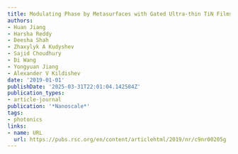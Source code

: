 ```yaml
---
title: Modulating Phase by Metasurfaces with Gated Ultra-thin TiN Films
authors:
- Huan Jiang
- Harsha Reddy
- Deesha Shah
- Zhaxylyk A Kudyshev
- Sajid Choudhury
- Di Wang
- Yongyuan Jiang
- Alexander V Kildishev
date: '2019-01-01'
publishDate: '2025-03-31T22:01:04.142584Z'
publication_types:
- article-journal
publication: '*Nanoscale*'
tags:
- photonics
links:
- name: URL
  url: https://pubs.rsc.org/en/content/articlehtml/2019/nr/c9nr00205g
---
```

